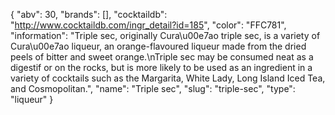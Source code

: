 {
    "abv": 30,
    "brands": [],
    "cocktaildb": "http://www.cocktaildb.com/ingr_detail?id=185",
    "color": "FFC781",
    "information": "Triple sec, originally Cura\u00e7ao triple sec, is a variety of Cura\u00e7ao liqueur, an orange-flavoured liqueur made from the dried peels of bitter and sweet orange.\nTriple sec may be consumed neat as a digestif or on the rocks, but is more likely to be used as an ingredient in a variety of cocktails such as the Margarita, White Lady, Long Island Iced Tea, and Cosmopolitan.",
    "name": "Triple sec",
    "slug": "triple-sec",
    "type": "liqueur"
}